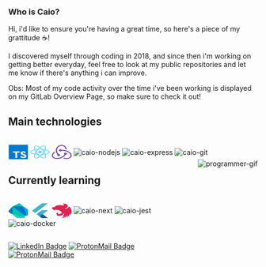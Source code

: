 ### Who is Caio?

Hi, i'd like to ensure you're having a great time, so here's a piece of my grattitude ☕!

I discovered myself through coding in 2018, and since then i'm working on getting better everyday, feel free to look at my public repositories and let me know if there's anything i can improve.

Obs: Most of my code activity over the time i've been working is displayed on my GitLab Overview Page, so make sure to check it out!
  
  <h2>Main technologies</h2>
  
<div style="display: inline_block"><br>
  <img align="center" alt="caio-ts" height="30" width="40" src="https://raw.githubusercontent.com/devicons/devicon/master/icons/typescript/typescript-plain.svg" />
  <img align="center" alt="caio-react" height="30" width="40" src="https://raw.githubusercontent.com/devicons/devicon/master/icons/react/react-original.svg">
  <img align="center" alt="caio-redux" height="30" width="40" src="https://raw.githubusercontent.com/devicons/devicon/master/icons/redux/redux-original.svg" />
  <img align="center" alt="caio-nodejs" height="30" width="40" src="https://cdn.jsdelivr.net/gh/devicons/devicon/icons/nodejs/nodejs-plain.svg" />
  <img align="center" alt="caio-express" height="30" width="40" src="https://cdn.jsdelivr.net/gh/devicons/devicon/icons/express/express-original.svg" />
  <img align="center" alt="caio-git" height="30" width="40" src="https://cdn.jsdelivr.net/gh/devicons/devicon/icons/git/git-original.svg" />
  <img align="right" alt="programmer-gif" height="180" src="https://i.pinimg.com/originals/f0/f0/d9/f0f0d932d6e39c7af5aa305cbd8da735.gif" />
</div>
  
  <h2>Currently learning</h2>
  
<div style="display: inline_block"><br>
  <img align="center" alt="caio-dart" height="30" width="40" src="https://raw.githubusercontent.com/devicons/devicon/v2.15.1/icons/dart/dart-original.svg" />
  <img align="center" alt="caio-flutter" height="30" width="40" src="https://raw.githubusercontent.com/devicons/devicon/v2.15.1/icons/flutter/flutter-original.svg" />
  <img align="center" alt="caio-nestjs" height="30" width="40" src="https://raw.githubusercontent.com/devicons/devicon/master/icons/nestjs/nestjs-plain.svg" />
  <img align="center" alt="caio-next" height="30" width="40" src="https://cdn.jsdelivr.net/gh/devicons/devicon/icons/nextjs/nextjs-original.svg" />
  <img align="center" alt="caio-jest" height="30" width="40" src="https://cdn.jsdelivr.net/gh/devicons/devicon/icons/jest/jest-plain.svg" />
  <img align="center" alt="caio-docker" height="30" width="40" src="https://cdn.jsdelivr.net/gh/devicons/devicon/icons/docker/docker-plain.svg" />
</div>
  
##
  
<div>
  <a href="https://www.linkedin.com/in/lima-caio/" target="_blank"><img src="https://img.shields.io/badge/LinkedIn-0077B5?style=for-the-badge&logo=linkedin&logoColor=white" alt="LinkedIn Badge"/></a>
  <a href="mailto:whoiscaio@pm.me" target="_blank"><img src="https://img.shields.io/badge/ProtonMail-8B89CC?style=for-the-badge&logo=protonmail&logoColor=white" alt="ProtonMail Badge"/></a>
  <a href="https://gitlab.com/whoiscaio" target="_blank"><img src="https://img.shields.io/badge/Gitlab-2F2A6B?style=for-the-badge&logo=gitlab&logoColor=white" alt="ProtonMail Badge"/></a>
</div>
